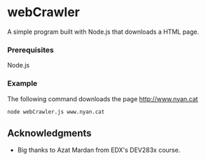 # webCrawler

A simple program built with Node.js that downloads a HTML page.

### Prerequisites

Node.js

### Example

The following command downloads the page http://www.nyan.cat
```
node webCrawler.js www.nyan.cat
```

## Acknowledgments

* Big thanks to Azat Mardan from EDX's DEV283x course.

